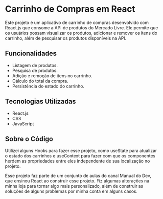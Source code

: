 # Carrinho de Compras em React

Este projeto é um aplicativo de carrinho de compras desenvolvido com React.js que consome a API de produtos do Mercado Livre. Ele permite que os usuários possam visualizar os produtos, adicionar e remover os itens do carrinho, além de pesquisar os produtos disponíveis na API.
## Funcionalidades

- Listagem de produtos.
- Pesquisa de produtos.
- Adição e remoção de itens no carrinho.
- Cálculo do total da compra.
- Persistência do estado do carrinho.

## Tecnologias Utilizadas

- React.js
- CSS
- JavaScript

## Sobre o Código

Utilizei alguns Hooks para fazer esse projeto, como useState para atualizar o estado dos carrinhos e useContext para fazer com que os componentes herdem as propriedades entre eles independente de sua localização no projeto. 

Esse projeto faz parte de um conjunto de aulas do canal Manual do Dev, que ensinou React ao construir esse projeto. Fiz algumas alterações na minha loja para tornar algo mais personalizado, além de construir as soluções de alguns problemas por minha conta em alguns casos.


